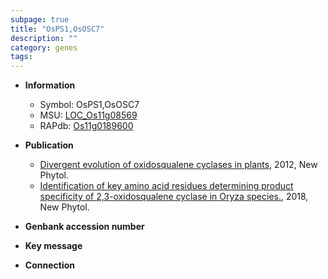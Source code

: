 ```yaml
---
subpage: true
title: "OsPS1,OsOSC7"
description: ""
category: genes
tags: 
---
```


* **Information**  
    + Symbol: OsPS1,OsOSC7  
    + MSU: [LOC_Os11g08569](http://rice.plantbiology.msu.edu/cgi-bin/ORF_infopage.cgi?orf=LOC_Os11g08569)  
    + RAPdb: [Os11g0189600](http://rapdb.dna.affrc.go.jp/viewer/gbrowse_details/irgsp1?name=Os11g0189600)  

* **Publication**  
    + [Divergent evolution of oxidosqualene cyclases in plants](http://www.ncbi.nlm.nih.gov/pubmed?term=Divergent+evolution+of+oxidosqualene+cyclases+in+plants%5BTitle%5D), 2012, New Phytol.
    + [Identification of key amino acid residues determining product specificity of 2,3-oxidosqualene cyclase in Oryza species.](http://www.ncbi.nlm.nih.gov/pubmed?term=Identification+of+key+amino+acid+residues+determining+product+specificity+of+2,3-oxidosqualene+cyclase+in+Oryza+species.%5BTitle%5D), 2018, New Phytol.

* **Genbank accession number**  

* **Key message**  

* **Connection**  



